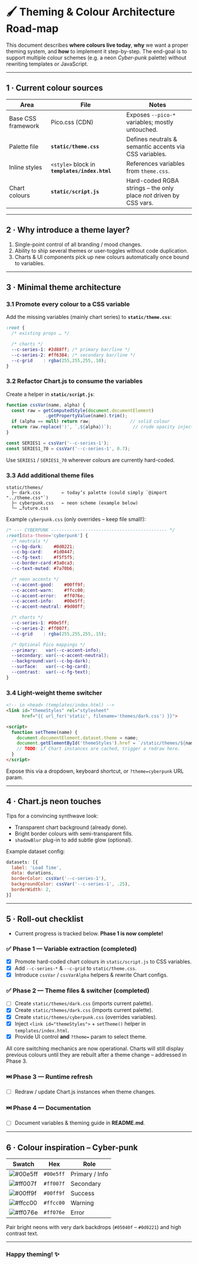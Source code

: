 # 🖌️ Theming & Colour Architecture Road-map

This document describes **where colours live today**, **why** we want a proper theming system, and **how** to implement it step-by-step.  The end-goal is to support multiple colour schemes (e.g. a neon *Cyber-punk* palette) without rewriting templates or JavaScript.

---

## 1&nbsp;·&nbsp;Current colour sources

| Area | File | Notes |
|------|------|-------|
| Base CSS framework | Pico.css (CDN) | Exposes `--pico-*` variables; mostly untouched. |
| Palette file | **`static/theme.css`** | Defines neutrals & semantic accents via CSS variables. |
| Inline styles | `<style>` block in **`templates/index.html`** | References variables from `theme.css`. |
| Chart colours | **`static/script.js`** | Hard-coded RGBA strings – the only place *not* driven by CSS vars. |

---

## 2&nbsp;·&nbsp;Why introduce a theme layer?

1. Single-point control of all branding / mood changes.
2. Ability to ship several themes or user-toggles without code duplication.
3. Charts & UI components pick up new colours automatically once bound to variables.

---

## 3&nbsp;·&nbsp;Minimal theme architecture

### 3.1 Promote every colour to a CSS variable

Add the missing variables (mainly chart series) to **`static/theme.css`**:

```css
:root {
  /* existing props … */

  /* charts */
  --c-series-1: #2d88ff; /* primary bar/line */
  --c-series-2: #ff6384; /* secondary bar/line */
  --c-grid    : rgba(255,255,255,.10);
}
```

### 3.2 Refactor Chart.js to consume the variables

Create a helper in **`static/script.js`**:

```js
function cssVar(name, alpha) {
  const raw = getComputedStyle(document.documentElement)
               .getPropertyValue(name).trim();
  if (alpha == null) return raw;               // solid colour
  return raw.replace(')', `,${alpha})`);        // crude opacity injection
}

const SERIES1 = cssVar('--c-series-1');
const SERIES1_70 = cssVar('--c-series-1', 0.7);
```

Use `SERIES1` / `SERIES1_70` wherever colours are currently hard-coded.

### 3.3 Add additional theme files

```
static/themes/
  ├─ dark.css        ← today’s palette (could simply `@import "../theme.css"`)
  ├─ cyberpunk.css   ← neon scheme (example below)
  └─ …future.css
```

Example `cyberpunk.css` (only overrides – keep file small!):

```css
/* --- CYBERPUNK -------------------------------------------- */
:root[data-theme='cyberpunk'] {
  /* neutrals */
  --c-bg-dark:    #0d0221;
  --c-bg-card:    #1d0447;
  --c-fg-text:    #f5f5f5;
  --c-border-card:#3a0ca3;
  --c-text-muted: #7a70b6;

  /* neon accents */
  --c-accent-good:    #00ff9f;
  --c-accent-warn:    #ffcc00;
  --c-accent-error:   #ff076e;
  --c-accent-info:    #00e5ff;
  --c-accent-neutral: #9d00ff;

  /* charts */
  --c-series-1: #00e5ff;
  --c-series-2: #ff007f;
  --c-grid    : rgba(255,255,255,.15);

  /* Optional Pico mappings */
  --primary:   var(--c-accent-info);
  --secondary: var(--c-accent-neutral);
  --background:var(--c-bg-dark);
  --surface:   var(--c-bg-card);
  --contrast:  var(--c-fg-text);
}
```

### 3.4 Light-weight theme switcher

```html
<!-- in <head> (templates/index.html) -->
<link id="themeStyles" rel="stylesheet"
      href="{{ url_for('static', filename='themes/dark.css') }}">

<script>
  function setTheme(name) {
    document.documentElement.dataset.theme = name;
    document.getElementById('themeStyles').href = `/static/themes/${name}.css`;
    // TODO: if Chart instances are cached, trigger a redraw here.
  }
</script>
```

Expose this via a dropdown, keyboard shortcut, or `?theme=cyberpunk` URL param.

---

## 4&nbsp;·&nbsp;Chart.js neon touches

Tips for a convincing synthwave look:

* Transparent chart background (already done).
* Bright border colours with semi-transparent fills.
* `shadowBlur` plug-in to add subtle glow (optional).

Example dataset config:

```js
datasets: [{
  label: 'Load Time',
  data: durations,
  borderColor: cssVar('--c-series-1'),
  backgroundColor: cssVar('--c-series-1', .25),
  borderWidth: 2,
}]
```

---

## 5&nbsp;·&nbsp;Roll-out checklist

- Current progress is tracked below.  **Phase&nbsp;1 is now complete!**

### ✅ Phase&nbsp;1 — Variable extraction (completed)

* [x] Promote hard-coded chart colours in `static/script.js` to CSS variables.
* [x] Add `--c-series-*` & `--c-grid` to `static/theme.css`.
* [x] Introduce `cssVar` / `cssVarAlpha` helpers & rewrite Chart configs.

### ✅ Phase&nbsp;2 — Theme files & switcher (completed)

* [ ] Create `static/themes/dark.css` (imports current palette).
* [x] Create `static/themes/dark.css` (imports current palette).
* [x] Create `static/themes/cyberpunk.css` (overrides variables).
* [x] Inject `<link id="themeStyles">` + `setTheme()` helper in `templates/index.html`.
* [x] Provide UI control **and** `?theme=` param to select theme.

All core switching mechanics are now operational.  Charts will still display
previous colours until they are rebuilt after a theme change – addressed in
Phase&nbsp;3.

### ⏭️ Phase&nbsp;3 — Runtime refresh

* [ ] Redraw / update Chart.js instances when theme changes.

### ⏭️ Phase&nbsp;4 — Documentation

* [ ] Document variables & theming guide in **README.md**.

---

## 6&nbsp;·&nbsp;Colour inspiration – Cyber-punk

| Swatch | Hex | Role |
|--------|-----|------|
| ![#00e5ff](https://via.placeholder.com/15/00e5ff/000000?text=+) | `#00e5ff` | Primary / Info |
| ![#ff007f](https://via.placeholder.com/15/ff007f/000000?text=+) | `#ff007f` | Secondary |
| ![#00ff9f](https://via.placeholder.com/15/00ff9f/000000?text=+) | `#00ff9f` | Success |
| ![#ffcc00](https://via.placeholder.com/15/ffcc00/000000?text=+) | `#ffcc00` | Warning |
| ![#ff076e](https://via.placeholder.com/15/ff076e/000000?text=+) | `#ff076e` | Error |

Pair bright neons with very dark backdrops (`#05040f` – `#0d0221`) and high contrast text.

---

### Happy theming! ✨

